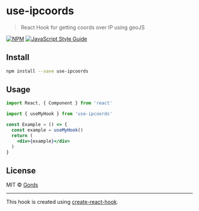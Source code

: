 # use-ipcoords

> React Hook for getting coords over IP using geoJS

[![NPM](https://img.shields.io/npm/v/use-ipcoords.svg)](https://www.npmjs.com/package/use-ipcoords) [![JavaScript Style Guide](https://img.shields.io/badge/code_style-standard-brightgreen.svg)](https://standardjs.com)

## Install

```bash
npm install --save use-ipcoords
```

## Usage

```jsx
import React, { Component } from 'react'

import { useMyHook } from 'use-ipcoords'

const Example = () => {
  const example = useMyHook()
  return (
    <div>{example}</div>
  )
}
```

## License

MIT © [Gords](https://github.com/Gords)

---

This hook is created using [create-react-hook](https://github.com/hermanya/create-react-hook).
